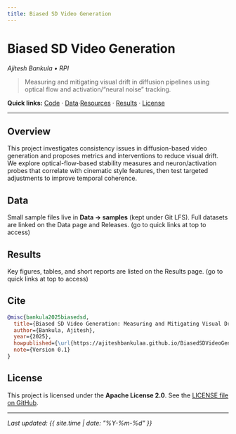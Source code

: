 ```yaml
---
title: Biased SD Video Generation
---
```


# Biased SD Video Generation
_Ajitesh Bankula • RPI_

> Measuring and mitigating visual drift in diffusion pipelines using optical flow and activation/“neural noise” tracking.

**Quick links:** [Code](https://github.com/ajiteshbankulaa/BiasedSDVideoGeneration) · [Data](./data/)·[Resources](./resources/) · [Results](./results/) · [License](#license)

---

## Overview
This project investigates consistency issues in diffusion-based video generation and proposes metrics and interventions to reduce visual drift. We explore optical-flow-based stability measures and neuron/activation probes that correlate with cinematic style features, then test targeted adjustments to improve temporal coherence.

## Data
Small sample files live in **Data → samples** (kept under Git LFS). Full datasets are linked on the Data page and Releases. (go to quick links at top to access)

## Results
Key figures, tables, and short reports are listed on the Results page. (go to quick links at top to access)

## Cite
```bibtex
@misc{bankula2025biasedsd,
  title={Biased SD Video Generation: Measuring and Mitigating Visual Drift in Diffusion Pipelines},
  author={Bankula, Ajitesh},
  year={2025},
  howpublished={\url{https://ajiteshbankulaa.github.io/BiasedSDVideoGeneration/}},
  note={Version 0.1}
}
```

## License
This project is licensed under the **Apache License 2.0**. See the
[LICENSE file on GitHub](https://github.com/ajiteshbankulaa/BiasedSDVideoGeneration/blob/main/LICENSE).

---
_Last updated: {{ site.time | date: "%Y-%m-%d" }}_
